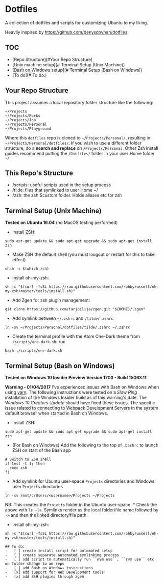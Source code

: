 # Dotfiles

A collection of dotfiles and scripts for customizing Ubuntu to my liking.

Heavily inspired by https://github.com/denysdovhan/dotfiles.

## TOC
*   [Repo Structure](#Your Repo Structure)
*   [Unix machine setup](# Terminal Setup (Unix Machine))
*   [Bash on Windows setup](# Terminal Setup (Bash on Windows))
*   [To do](# To do:)

## Your Repo Structure
This project assumes a local repository folder structure like the following:
```
~/Projects
~/Projects/Forks
~/Projects/Job
~/Projects/Personal
~/Projects/Playground
```
Where this ``dotfiles`` repo is cloned to ``~/Projects/Personal/``, resulting in ``~/Projects/Personal/dotfiles/``. If you wish to use a different folder structure, do a **search and replace** on ``/Projects/Personal``. Other Zsh install guides recommend putting the ``/Dotfiles/`` folder in your user Home folder ``~/``

## This Repo's Structure
*   /scripts: useful scripts used in the setup process
*   /tilde: files that symlinked to user Home ~/
*   /zsh: the zsh $custom folder. Holds aliases etc for zsh

## Terminal Setup (Unix Machine)
**Tested on Ubuntu 16.04** (no MacOS testing performed)

*   Install ZSH:
```shell
sudo apt-get update && sudo apt-get upgrade && sudo apt-get install zsh
```
*   Make ZSH the default shell (you must lougout or restart for this to take effect)
```shell
chsh -s $(which zsh)
```
*   Install oh-my-zsh:
```shell
sh -c "$(curl -fsSL https://raw.githubusercontent.com/robbyrussell/oh-my-zsh/master/tools/install.sh)"
```
*   Add Zgen for zsh plugin management:
```shell
git clone https://github.com/tarjoilija/zgen.git "${HOME}/.zgen"
```
*   Add symlink between ``~/.zshrc`` and ``/tilde/.zshrc``:
```shell
ln -sv ~/Projects/Personal/dotfiles/tilde/.zshrc ~/.zshrc
```
*   Create the terminal profile with the Atom One-Dark theme from ``/scripts/one-dark.sh``: run
```shell
bash ./scripts/one-dark.sh
```
## Terminal Setup (Bash on Windows)
**Tested on Windows 10 Insider Preview Version 1703 - Build 15063.11**

**Warning - 01/04/2017** I've experienced issues with Bash on Windows when using [yarn](https://github.com/yarnpkg/yarn). The following instructions were tested on a *Slow Ring* installation of the Windows Insider build as of this warning's date. The *Windows 10 Creators Update* should have fixed these issues. The specific issue related to connecting to Webpack Development Servers in the system default browser when started in Bash on Windows.

*   Install ZSH:
```shell
sudo apt-get update && sudo apt-get upgrade && sudo apt-get install zsh
```
*   (For Bash on Windows) Add the following to the top of ``.bashrc`` to launch ZSH on start of the Bash app
```shell
# Switch to ZSH shell
if test -t 1; then
  exec zsh
fi
```
*   Add symlink for Ubuntu user-space ``Projects`` directories and Windows user ``Projects`` directories
```shell
ln -sv /mnt/c/Users/<username>/Projects ~/Projects
```
NB: This creates the ``Projects`` folder in the Ubuntu user-space.
    *   Check the above with ``ls -la``. Symlinks render as the local folder/file name followed by ``->`` and then the linked directory/file path.
*   Install oh-my-zsh:
```shell
sh -c "$(curl -fsSL https://raw.githubusercontent.com/robbyrussell/oh-my-zsh/master/tools/install.sh)"

## To do:
-   [ ] create install script for automated setup
-   [ ] create separate automated symlinking process
-   [ ] add script to automatically run ``nvm use``, ``rvm use`` etc on folder change to an repo
-   [ ] add Bash on Windows instructions
-   [x] add support for Web Development tools
-   [x] add ZSH plugins through zgen
